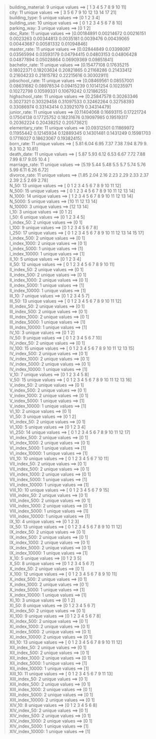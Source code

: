 > building_material: 9 unique values ==> [ 1  3  4  5  7  8  9 10 11]    
> city: 11 unique values ==> [ 3  5  6  7  9 10 12 13 14 17 21]    
> building_type: 5 unique values ==> [0 1 2 3 4]    
> building_use: 10 unique values ==> [ 0  1  2  3  4  5  6  7  8 10]    
> parking_way: 3 unique values ==> [0 1 2]    
> doc_Rate: 11 unique values ==> [0.00184891 0.00214672 0.00216151 0.0023263  0.00344813 0.0035181
 0.0039476  0.00439065 0.00443687 0.00581332 0.01094846]    
> master_rate: 11 unique values ==> [0.02844849 0.03398087 0.03565994 0.03593179 0.04794415 0.04803153
 0.04806428 0.04877894 0.05028864 0.06909369 0.09851841]    
> bachelor_rate: 11 unique values ==> [0.15477108 0.17635215 0.18022371 0.18203624 0.20821865 0.21168286
 0.21433412 0.21604233 0.21815782 0.22215616 0.30302911]    
> jobschool_rate: 11 unique values ==> [0.08469561 0.08557001 0.08631682 0.08978534 0.09415239 0.10141254
 0.10235971 0.10272798 0.10599331 0.10679242 0.12186255]    
> highschool_rate: 11 unique values ==> [0.25847578 0.30263346 0.3027321  0.30329458 0.31097533 0.32462264
 0.32758393 0.33086974 0.33143414 0.33921079 0.34314479]    
> junior_rate: 11 unique values ==> [0.11404068 0.16693115 0.17221724 0.17504138 0.17725752 0.18231676
 0.19097985 0.19519317 0.20362224 0.20438252 0.20573621]    
> elementary_rate: 11 unique values ==> [0.09312501 0.11869972 0.11955442 0.12145934 0.12889345 0.14301481
 0.1431249  0.15981703 0.17116027 0.18623067 0.19382415]    
> born_rate: 11 unique values ==> [ 5.81  6.04  6.95  7.37  7.38  7.94  8.79  9.    9.3  10.2  10.81]    
> death_date: 11 unique values ==> [ 5.87  5.93  6.12  6.53  6.67  7.72  7.88  7.99  8.17  9.05 10.4 ]    
> marriage_rate: 11 unique values ==> [5.19 5.44 5.48 5.5  5.7  5.74 5.76 5.99 6.11 6.26 6.72]    
> divorce_rate: 11 unique values ==> [1.85 2.04 2.16 2.23 2.29 2.33 2.37 2.39 2.5  2.69 2.78]    
> N_50: 13 unique values ==> [ 0  1  2  3  4  5  6  7  8  9 10 11 12]    
> N_500: 15 unique values ==> [ 0  1  2  3  4  5  6  7  8  9 10 11 12 13 14]    
> N_1000: 14 unique values ==> [ 1  2  3  4  5  6  7  8  9 10 11 12 13 14]    
> N_5000: 5 unique values ==> [10 11 12 13 14]    
> N_10000: 3 unique values ==> [12 13 14]    
> I_10: 3 unique values ==> [0 1 2]    
> I_50: 6 unique values ==> [0 1 2 3 4 5]    
> I_index_50: 2 unique values ==> [0 1]    
> I_100: 9 unique values ==> [0 1 2 3 4 5 6 7 8]    
> I_250: 17 unique values ==> [ 0  1  2  3  4  5  6  7  8  9 10 11 12 13 14 15 17]    
> I_index_500: 2 unique values ==> [0 1]    
> I_index_1000: 2 unique values ==> [0 1]    
> I_index_5000: 1 unique values ==> [1]    
> I_index_10000: 1 unique values ==> [1]    
> II_10: 5 unique values ==> [0 1 2 3 4]    
> II_50: 12 unique values ==> [ 0  1  2  3  4  5  6  7  8  9 10 11]    
> II_index_50: 2 unique values ==> [0 1]    
> II_index_500: 2 unique values ==> [0 1]    
> II_index_1000: 2 unique values ==> [0 1]    
> II_index_5000: 1 unique values ==> [1]    
> II_index_10000: 1 unique values ==> [1]    
> III_10: 7 unique values ==> [0 1 2 3 4 5 7]    
> III_50: 13 unique values ==> [ 0  1  2  3  4  5  6  7  8  9 10 11 12]    
> III_index_50: 2 unique values ==> [0 1]    
> III_index_500: 2 unique values ==> [0 1]    
> III_index_1000: 2 unique values ==> [0 1]    
> III_index_5000: 1 unique values ==> [1]    
> III_index_10000: 1 unique values ==> [1]    
> IV_10: 3 unique values ==> [0 1 2]    
> IV_50: 9 unique values ==> [ 0  1  2  3  4  5  6  7 10]    
> IV_index_50: 2 unique values ==> [0 1]    
> IV_100: 15 unique values ==> [ 0  1  2  3  4  5  6  7  8  9 10 11 12 13 15]    
> IV_index_500: 2 unique values ==> [0 1]    
> IV_index_1000: 2 unique values ==> [0 1]    
> IV_index_5000: 2 unique values ==> [0 1]    
> IV_index_10000: 1 unique values ==> [1]    
> V_10: 7 unique values ==> [0 1 2 3 4 5 8]    
> V_50: 15 unique values ==> [ 0  1  2  3  4  5  6  7  8  9 10 11 12 13 16]    
> V_index_50: 2 unique values ==> [0 1]    
> V_index_500: 2 unique values ==> [0 1]    
> V_index_1000: 2 unique values ==> [0 1]    
> V_index_5000: 1 unique values ==> [1]    
> V_index_10000: 1 unique values ==> [1]    
> VI_10: 2 unique values ==> [0 1]    
> VI_50: 3 unique values ==> [0 1 2]    
> VI_index_50: 2 unique values ==> [0 1]    
> VI_100: 5 unique values ==> [0 1 2 3 4]    
> VI_250: 14 unique values ==> [ 0  1  2  3  4  5  6  7  8  9 10 11 12 17]    
> VI_index_500: 2 unique values ==> [0 1]    
> VI_index_1000: 2 unique values ==> [0 1]    
> VI_index_5000: 1 unique values ==> [1]    
> VI_index_10000: 1 unique values ==> [1]    
> VII_10: 10 unique values ==> [ 0  1  2  3  4  5  6  7 10 11]    
> VII_index_50: 2 unique values ==> [0 1]    
> VII_index_500: 2 unique values ==> [0 1]    
> VII_index_1000: 2 unique values ==> [0 1]    
> VII_index_5000: 1 unique values ==> [1]    
> VII_index_10000: 1 unique values ==> [1]    
> VIII_10: 10 unique values ==> [ 0  1  2  3  4  5  6  7  9 15]    
> VIII_index_50: 2 unique values ==> [0 1]    
> VIII_index_500: 2 unique values ==> [0 1]    
> VIII_index_1000: 2 unique values ==> [0 1]    
> VIII_index_5000: 1 unique values ==> [1]    
> VIII_index_10000: 1 unique values ==> [1]    
> IX_10: 4 unique values ==> [0 1 2 3]    
> IX_50: 13 unique values ==> [ 0  1  2  3  4  5  6  7  8  9 10 11 12]    
> IX_index_50: 2 unique values ==> [0 1]    
> IX_index_500: 2 unique values ==> [0 1]    
> IX_index_1000: 2 unique values ==> [0 1]    
> IX_index_5000: 2 unique values ==> [0 1]    
> IX_index_10000: 1 unique values ==> [1]    
> X_10: 5 unique values ==> [0 1 2 3 5]    
> X_50: 8 unique values ==> [0 1 2 3 4 5 6 7]    
> X_index_50: 2 unique values ==> [0 1]    
> X_100: 12 unique values ==> [ 0  1  2  3  4  5  6  7  8  9 10 11]    
> X_index_500: 2 unique values ==> [0 1]    
> X_index_1000: 2 unique values ==> [0 1]    
> X_index_5000: 1 unique values ==> [1]    
> X_index_10000: 1 unique values ==> [1]    
> XI_10: 3 unique values ==> [0 1 2]    
> XI_50: 8 unique values ==> [0 1 2 3 4 5 6 7]    
> XI_index_50: 2 unique values ==> [0 1]    
> XI_100: 9 unique values ==> [0 1 2 3 4 5 6 7 8]    
> XI_index_500: 2 unique values ==> [0 1]    
> XI_index_1000: 2 unique values ==> [0 1]    
> XI_index_5000: 2 unique values ==> [0 1]    
> XI_index_10000: 2 unique values ==> [0 1]    
> XII_10: 13 unique values ==> [ 0  1  2  3  4  5  6  7  8  9 10 11 12]    
> XII_index_50: 2 unique values ==> [0 1]    
> XII_index_500: 2 unique values ==> [0 1]    
> XII_index_1000: 2 unique values ==> [0 1]    
> XII_index_5000: 1 unique values ==> [1]    
> XII_index_10000: 1 unique values ==> [1]    
> XIII_10: 11 unique values ==> [ 0  1  2  3  4  5  6  7  9 11 13]    
> XIII_index_50: 2 unique values ==> [0 1]    
> XIII_index_500: 2 unique values ==> [0 1]    
> XIII_index_1000: 2 unique values ==> [0 1]    
> XIII_index_5000: 2 unique values ==> [0 1]    
> XIII_index_10000: 2 unique values ==> [0 1]    
> XIV_10: 8 unique values ==> [0 1 2 3 4 5 6 8]    
> XIV_index_50: 2 unique values ==> [0 1]    
> XIV_index_500: 2 unique values ==> [0 1]    
> XIV_index_1000: 2 unique values ==> [0 1]    
> XIV_index_5000: 1 unique values ==> [1]    
> XIV_index_10000: 1 unique values ==> [1]    
